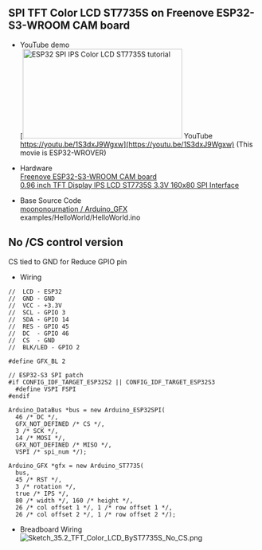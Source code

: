 ## SPI TFT Color LCD ST7735S on Freenove ESP32-S3-WROOM CAM board

* YouTube demo  
[<img src="https://img.youtube.com/vi/1S3dxJ9Wgxw/maxresdefault.jpg" alt="ESP32 SPI IPS Color LCD ST7735S tutorial" title="ESP32 SPI IPS Color LCD ST7735S tutorial" width="320" height="180"> YouTube https://youtu.be/1S3dxJ9Wgxw](https://youtu.be/1S3dxJ9Wgxw)
(This movie is ESP32-WROVER)  

* Hardware  
[Freenove ESP32-S3-WROOM CAM board](https://www.amazon.co.jp/dp/B0BMQB2MG1/ref=nosim?tag=freewing-22)  
[0.96 inch TFT Display IPS LCD ST7735S 3.3V 160x80 SPI Interface](https://www.amazon.co.jp/dp/B07S728JV4/ref=nosim?tag=freewing-22)  
  
* Base Source Code  
[moononournation / Arduino_GFX](https://github.com/moononournation/Arduino_GFX)  
examples/HelloWorld/HelloWorld.ino  
  
## No /CS control version

CS tied to GND for Reduce GPIO pin  

* Wiring  
```
//  LCD - ESP32  
//  GND - GND  
//  VCC - +3.3V  
//  SCL - GPIO 3  
//  SDA - GPIO 14  
//  RES - GPIO 45  
//  DC  - GPIO 46  
//  CS  - GND  
//  BLK/LED - GPIO 2  
```
```
#define GFX_BL 2

// ESP32-S3 SPI patch
#if CONFIG_IDF_TARGET_ESP32S2 || CONFIG_IDF_TARGET_ESP32S3
  #define VSPI FSPI
#endif

Arduino_DataBus *bus = new Arduino_ESP32SPI(
  46 /* DC */, 
  GFX_NOT_DEFINED /* CS */,
  3 /* SCK */,
  14 /* MOSI */,
  GFX_NOT_DEFINED /* MISO */,
  VSPI /* spi_num */);

Arduino_GFX *gfx = new Arduino_ST7735(
  bus,
  45 /* RST */,
  3 /* rotation */,
  true /* IPS */,
  80 /* width */, 160 /* height */,
  26 /* col offset 1 */, 1 /* row offset 1 */,
  26 /* col offset 2 */, 1 /* row offset 2 */);
```

* Breadboard Wiring  
![Sketch_35.2_TFT_Color_LCD_ByST7735S_No_CS.png](https://user-images.githubusercontent.com/16265606/224536544-51763f0c-c4df-4fd1-a905-743f6d629da9.png)  
